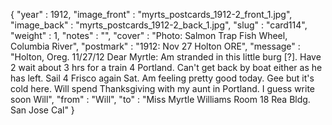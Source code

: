 {
  "year" : 1912,
  "image_front" : "myrts_postcards_1912-2_front_1.jpg",
  "image_back" : "myrts_postcards_1912-2_back_1.jpg",
  "slug" : "card114",
  "weight" : 1,
  "notes" : "",
  "cover" : "Photo: Salmon Trap Fish Wheel, Columbia River",
  "postmark" : "1912: Nov 27 Holton ORE",
  "message" : "Holton, Oreg. 11/27/12 Dear Myrtle: Am stranded in this little burg [?]. Have 2 wait about 3 hrs for a train 4 Portland. Can't get back by boat either as he has left. Sail 4 Frisco again Sat. Am feeling pretty good today. Gee but it's cold here. Will spend Thanksgiving with my aunt in Portland. I guess write soon Will",
  "from" : "Will",
  "to" : "Miss Myrtle Williams Room 18 Rea Bldg. San Jose Cal"
}
